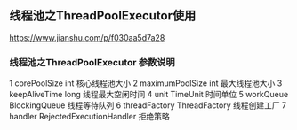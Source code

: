 ## 线程池之ThreadPoolExecutor使用
https://www.jianshu.com/p/f030aa5d7a28

###  线程池之ThreadPoolExecutor 参数说明
1	corePoolSize	int	核心线程池大小
2	maximumPoolSize	int	最大线程池大小
3	keepAliveTime	long	线程最大空闲时间
4	unit	TimeUnit	时间单位
5	workQueue	BlockingQueue<Runnable>	线程等待队列
6	threadFactory	ThreadFactory	线程创建工厂
7	handler	RejectedExecutionHandler	拒绝策略

